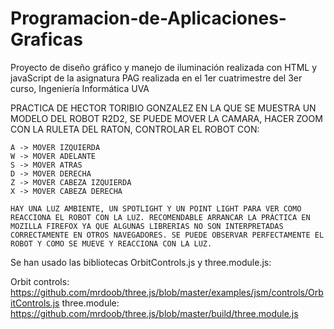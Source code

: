 # Programacion-de-Aplicaciones-Graficas
Proyecto de diseño gráfico y manejo de iluminación realizada con HTML y javaScript de la asignatura PAG realizada en el 1er cuatrimestre del 3er curso, Ingeniería Informática UVA

PRACTICA DE HECTOR TORIBIO GONZALEZ EN LA QUE SE MUESTRA UN MODELO DEL ROBOT R2D2, SE PUEDE MOVER LA CAMARA, HACER ZOOM CON LA RULETA DEL RATON, CONTROLAR EL ROBOT CON:

  	A -> MOVER IZQUIERDA
	W -> MOVER ADELANTE
	S -> MOVER ATRAS
	D -> MOVER DERECHA
	Z -> MOVER CABEZA IZQUIERDA
	X -> MOVER CABEZA DERECHA

	HAY UNA LUZ AMBIENTE, UN SPOTLIGHT Y UN POINT LIGHT PARA VER COMO REACCIONA EL ROBOT CON LA LUZ. RECOMENDABLE ARRANCAR LA PRÁCTICA EN MOZILLA FIREFOX YA QUE ALGUNAS LIBRERIAS NO SON INTERPRETADAS CORRECTAMENTE EN OTROS NAVEGADORES. SE PUEDE OBSERVAR PERFECTAMENTE EL ROBOT Y COMO SE MUEVE Y REACCIONA CON LA LUZ.

Se han usado las bibliotecas OrbitControls.js y three.module.js:

Orbit controls: https://github.com/mrdoob/three.js/blob/master/examples/jsm/controls/OrbitControls.js
three.module: https://github.com/mrdoob/three.js/blob/master/build/three.module.js

